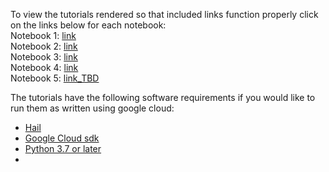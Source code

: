To view the tutorials rendered so that included links function properly click on the links below for each notebook:
<br>Notebook 1: [link](https://nbviewer.org/github/atgu/hgdp_tgp/blob/master/tutorials/merged_nb1.ipynb)
<br>Notebook 2: [link](https://nbviewer.org/github/atgu/hgdp_tgp/blob/master/tutorials/nb4.ipynb)
<br>Notebook 3: [link](https://nbviewer.org/github/atgu/hgdp_tgp/blob/master/tutorials/nb2.ipynb)
<br>Notebook 4: [link](https://nbviewer.org/github/atgu/hgdp_tgp/blob/master/tutorials/nb5.ipynb)
<br>Notebook 5: [link_TBD]()

The tutorials have the following software requirements if you would like to run them as written using google cloud:
- [Hail](https://hail.is/#install)
- [Google Cloud sdk](https://cloud.google.com/sdk/docs/install)
- [Python 3.7 or later](https://www.python.org/downloads/)
- 